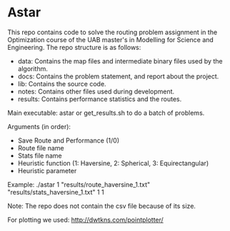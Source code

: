 # Astar

This repo contains code to solve the routing problem assignment in the Optimization course of the UAB master's in Modelling for Science and Engineering. The repo structure is as follows:

- data: Contains the map files and intermediate binary files used by the algorithm.
- docs: Contains the problem statement, and report about the project.
- lib: Contains the source code.
- notes: Contains other files used during development.
- results: Contains performance statistics and the routes.

Main executable: astar or get_results.sh to do a batch of problems.

Arguments (in order):
  - Save Route and Performance (1/0)
  - Route file name
  - Stats file name
  - Heuristic function (1: Haversine, 2: Spherical, 3: Equirectangular)
  - Heuristic parameter

Example: ./astar 1 "results/route_haversine_1.txt" "results/stats_haversine_1.txt" 1 1

Note: The repo does not contain the csv file because of its size.

For plotting we used:
http://dwtkns.com/pointplotter/
